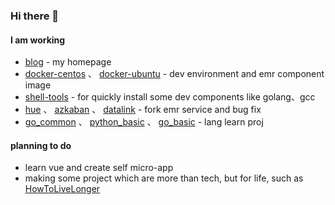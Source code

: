 ### Hi there 👋

#### I am working

- [blog](https://smiecj.com) - my homepage
- [docker-centos](https://github.com/smiecj/docker-centos) 、 [docker-ubuntu](https://github.com/smiecj/docker-ubuntu) - dev environment and emr component image
- [shell-tools](https://github.com/smiecj/shell-tools) - for quickly install some dev components like golang、gcc
- [hue](https://github.com/smiecj/hue/tree/branch-4.10.0) 、 [azkaban](https://github.com/smiecj/azkaban/tree/b_3_90_extend) 、 [datalink](https://github.com/smiecj/Datalink/tree/dev_bugfix) - fork emr service and bug fix
- [go_common](https://github.com/smiecj/go_common) 、 [python_basic](https://github.com/smiecj/python_basic) 、 [go_basic](https://github.com/smiecj/go_basic) - lang learn proj

#### planning to do

- learn vue and create self micro-app
- making some project which are more than tech, but for life, such as [HowToLiveLonger](https://github.com/geekan/HowToLiveLonger)

<!--
**smiecj/smiecj** is a ✨ _special_ ✨ repository because its `README.md` (this file) appears on your GitHub profile.

Here are some ideas to get you started:

- 🔭 I’m currently working on ...
- 🌱 I’m currently learning ...
- 👯 I’m looking to collaborate on ...
- 🤔 I’m looking for help with ...
- 💬 Ask me about ...
- 📫 How to reach me: ...
- 😄 Pronouns: ...
- ⚡ Fun fact: ...
-->
